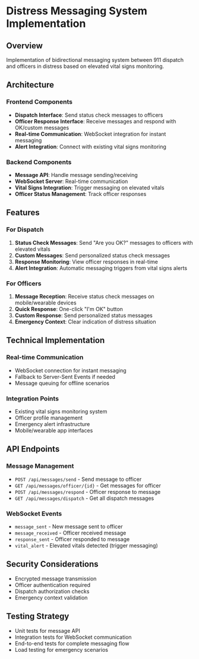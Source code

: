 # Distress Messaging System Implementation

## Overview
Implementation of bidirectional messaging system between 911 dispatch and officers in distress based on elevated vital signs monitoring.

## Architecture

### Frontend Components
- **Dispatch Interface**: Send status check messages to officers
- **Officer Response Interface**: Receive messages and respond with OK/custom messages
- **Real-time Communication**: WebSocket integration for instant messaging
- **Alert Integration**: Connect with existing vital signs monitoring

### Backend Components
- **Message API**: Handle message sending/receiving
- **WebSocket Server**: Real-time communication
- **Vital Signs Integration**: Trigger messaging on elevated vitals
- **Officer Status Management**: Track officer responses

## Features

### For Dispatch
1. **Status Check Messages**: Send "Are you OK?" messages to officers with elevated vitals
2. **Custom Messages**: Send personalized status check messages
3. **Response Monitoring**: View officer responses in real-time
4. **Alert Integration**: Automatic messaging triggers from vital signs alerts

### For Officers
1. **Message Reception**: Receive status check messages on mobile/wearable devices
2. **Quick Response**: One-click "I'm OK" button
3. **Custom Response**: Send personalized status messages
4. **Emergency Context**: Clear indication of distress situation

## Technical Implementation

### Real-time Communication
- WebSocket connection for instant messaging
- Fallback to Server-Sent Events if needed
- Message queuing for offline scenarios

### Integration Points
- Existing vital signs monitoring system
- Officer profile management
- Emergency alert infrastructure
- Mobile/wearable app interfaces

## API Endpoints

### Message Management
- `POST /api/messages/send` - Send message to officer
- `GET /api/messages/officer/{id}` - Get messages for officer
- `POST /api/messages/respond` - Officer response to message
- `GET /api/messages/dispatch` - Get all dispatch messages

### WebSocket Events
- `message_sent` - New message sent to officer
- `message_received` - Officer received message
- `response_sent` - Officer responded to message
- `vital_alert` - Elevated vitals detected (trigger messaging)

## Security Considerations
- Encrypted message transmission
- Officer authentication required
- Dispatch authorization checks
- Emergency context validation

## Testing Strategy
- Unit tests for message API
- Integration tests for WebSocket communication
- End-to-end tests for complete messaging flow
- Load testing for emergency scenarios
